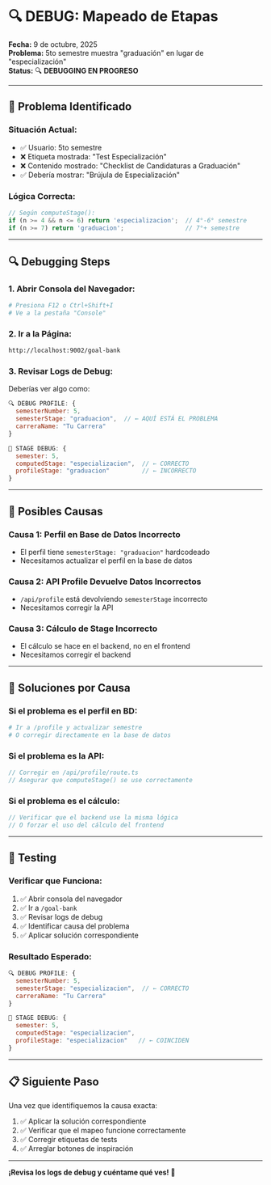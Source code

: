 # 🔍 DEBUG: Mapeado de Etapas

**Fecha:** 9 de octubre, 2025  
**Problema:** 5to semestre muestra "graduación" en lugar de "especialización"  
**Status:** 🔍 **DEBUGGING EN PROGRESO**

---

## 🎯 **Problema Identificado**

### **Situación Actual:**
- ✅ Usuario: 5to semestre
- ❌ Etiqueta mostrada: "Test Especialización" 
- ❌ Contenido mostrado: "Checklist de Candidaturas a Graduación"
- ✅ Debería mostrar: "Brújula de Especialización"

### **Lógica Correcta:**
```typescript
// Según computeStage():
if (n >= 4 && n <= 6) return 'especializacion';  // 4°-6° semestre
if (n >= 7) return 'graduacion';                 // 7°+ semestre
```

---

## 🔍 **Debugging Steps**

### **1. Abrir Consola del Navegador:**
```bash
# Presiona F12 o Ctrl+Shift+I
# Ve a la pestaña "Console"
```

### **2. Ir a la Página:**
```bash
http://localhost:9002/goal-bank
```

### **3. Revisar Logs de Debug:**
Deberías ver algo como:
```javascript
🔍 DEBUG PROFILE: {
  semesterNumber: 5,
  semesterStage: "graduacion",  // ← AQUÍ ESTÁ EL PROBLEMA
  carreraName: "Tu Carrera"
}

🎯 STAGE DEBUG: {
  semester: 5,
  computedStage: "especializacion",  // ← CORRECTO
  profileStage: "graduacion"         // ← INCORRECTO
}
```

---

## 🎯 **Posibles Causas**

### **Causa 1: Perfil en Base de Datos Incorrecto**
- El perfil tiene `semesterStage: "graduacion"` hardcodeado
- Necesitamos actualizar el perfil en la base de datos

### **Causa 2: API Profile Devuelve Datos Incorrectos**
- `/api/profile` está devolviendo `semesterStage` incorrecto
- Necesitamos corregir la API

### **Causa 3: Cálculo de Stage Incorrecto**
- El cálculo se hace en el backend, no en el frontend
- Necesitamos corregir el backend

---

## 🔧 **Soluciones por Causa**

### **Si el problema es el perfil en BD:**
```bash
# Ir a /profile y actualizar semestre
# O corregir directamente en la base de datos
```

### **Si el problema es la API:**
```typescript
// Corregir en /api/profile/route.ts
// Asegurar que computeStage() se use correctamente
```

### **Si el problema es el cálculo:**
```typescript
// Verificar que el backend use la misma lógica
// O forzar el uso del cálculo del frontend
```

---

## 🧪 **Testing**

### **Verificar que Funciona:**
1. ✅ Abrir consola del navegador
2. ✅ Ir a `/goal-bank`
3. ✅ Revisar logs de debug
4. ✅ Identificar causa del problema
5. ✅ Aplicar solución correspondiente

### **Resultado Esperado:**
```javascript
🔍 DEBUG PROFILE: {
  semesterNumber: 5,
  semesterStage: "especializacion",  // ← CORRECTO
  carreraName: "Tu Carrera"
}

🎯 STAGE DEBUG: {
  semester: 5,
  computedStage: "especializacion",
  profileStage: "especializacion"   // ← COINCIDEN
}
```

---

## 📋 **Siguiente Paso**

Una vez que identifiquemos la causa exacta:
1. ✅ Aplicar la solución correspondiente
2. ✅ Verificar que el mapeo funcione correctamente
3. ✅ Corregir etiquetas de tests
4. ✅ Arreglar botones de inspiración

---

**¡Revisa los logs de debug y cuéntame qué ves! 🚀**
